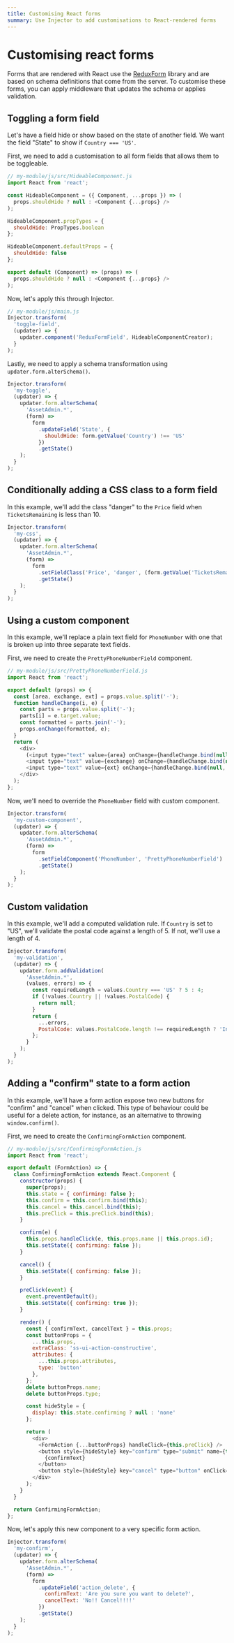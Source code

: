 ```yaml
---
title: Customising React forms
summary: Use Injector to add customisations to React-rendered forms
---
```


# Customising react forms

Forms that are rendered with React use the [ReduxForm](http://redux-form.com) library and are based on schema definitions that come from the server. To customise these forms, you can apply middleware that updates the schema or applies validation.

## Toggling a form field

Let's have a field hide or show based on the state of another field. We want the field "State" to show if `Country === 'US'`.

First, we need to add a customisation to all form fields that allows them to be toggleable.

```js
// my-module/js/src/HideableComponent.js
import React from 'react';

const HideableComponent = ({ Component, ...props }) => (
  props.shouldHide ? null : <Component {...props} />
);

HideableComponent.propTypes = {
  shouldHide: PropTypes.boolean
};

HideableComponent.defaultProps = {
  shouldHide: false
};

export default (Component) => (props) => (
  props.shouldHide ? null : <Component {...props} />
);
```

Now, let's apply this through Injector.

```js
// my-module/js/main.js
Injector.transform(
  'toggle-field',
  (updater) => {
    updater.component('ReduxFormField', HideableComponentCreator);
  }
);
```

Lastly, we need to apply a schema transformation using `updater.form.alterSchema()`.

```js
Injector.transform(
  'my-toggle',
  (updater) => {
    updater.form.alterSchema(
      'AssetAdmin.*',
      (form) =>
        form
          .updateField('State', {
            shouldHide: form.getValue('Country') !== 'US'
          })
          .getState()
    );
  }
);
```

## Conditionally adding a CSS class to a form field

In this example, we'll add the class "danger" to the `Price` field when `TicketsRemaining` is less than 10.

```js
Injector.transform(
  'my-css',
  (updater) => {
    updater.form.alterSchema(
      'AssetAdmin.*',
      (form) =>
        form
          .setFieldClass('Price', 'danger', (form.getValue('TicketsRemaining') < 10))
          .getState()
    );
  }
);
```

## Using a custom component

In this example, we'll replace a plain text field for `PhoneNumber` with one that is broken up into three separate text fields.

First, we need to create the `PrettyPhoneNumberField` component.

```js
// my-module/js/src/PrettyPhoneNumberField.js
import React from 'react';

export default (props) => {
  const [area, exchange, ext] = props.value.split('-');
  function handleChange(i, e) {
    const parts = props.value.split('-');
    parts[i] = e.target.value;
    const formatted = parts.join('-');
    props.onChange(formatted, e);
  }
  return (
    <div>
      (<input type="text" value={area} onChange={handleChange.bind(null, 0)}/>)
      <input type="text" value={exchange} onChange={handleChange.bind(null, 1)}/> -
      <input type="text" value={ext} onChange={handleChange.bind(null, 2)}/>
    </div>
  );
};
```

Now, we'll need to override the `PhoneNumber` field with custom component.

```js
Injector.transform(
  'my-custom-component',
  (updater) => {
    updater.form.alterSchema(
      'AssetAdmin.*',
      (form) =>
        form
          .setFieldComponent('PhoneNumber', 'PrettyPhoneNumberField')
          .getState()
    );
  }
);
```

## Custom validation

In this example, we'll add a computed validation rule. If `Country` is set to "US", we'll validate the postal code against a length of 5. If not, we'll use a length of 4.

```js
Injector.transform(
  'my-validation',
  (updater) => {
    updater.form.addValidation(
      'AssetAdmin.*',
      (values, errors) => {
        const requiredLength = values.Country === 'US' ? 5 : 4;
        if (!values.Country || !values.PostalCode) {
          return null;
        }
        return {
          ...errors,
          PostalCode: values.PostalCode.length !== requiredLength ? 'Invalid postal code' : null,
        };
      }
    );
  }
);
```

## Adding a "confirm" state to a form action

In this example, we'll have a form action expose two new buttons for "confirm" and "cancel" when clicked. This type of behaviour could be useful for a delete action, for instance, as an alternative to throwing `window.confirm()`.

First, we need to create the `ConfirmingFormAction` component.

```js
// my-module/js/src/ConfirmingFormAction.js
import React from 'react';

export default (FormAction) => {
  class ConfirmingFormAction extends React.Component {
    constructor(props) {
      super(props);
      this.state = { confirming: false };
      this.confirm = this.confirm.bind(this);
      this.cancel = this.cancel.bind(this);
      this.preClick = this.preClick.bind(this);
    }

    confirm(e) {
      this.props.handleClick(e, this.props.name || this.props.id);
      this.setState({ confirming: false });
    }

    cancel() {
      this.setState({ confirming: false });
    }

    preClick(event) {
      event.preventDefault();
      this.setState({ confirming: true });
    }

    render() {
      const { confirmText, cancelText } = this.props;
      const buttonProps = {
        ...this.props,
        extraClass: 'ss-ui-action-constructive',
        attributes: {
          ...this.props.attributes,
          type: 'button'
        },
      };
      delete buttonProps.name;
      delete buttonProps.type;

      const hideStyle = {
        display: this.state.confirming ? null : 'none'
      };

      return (
        <div>
          <FormAction {...buttonProps} handleClick={this.preClick} />
          <button style={hideStyle} key="confirm" type="submit" name={this.props.name} onClick={this.confirm}>
            {confirmText}
          </button>
          <button style={hideStyle} key="cancel" type="button" onClick={this.cancel}>{cancelText}</button>
        </div>
      );
    }
  }

  return ConfirmingFormAction;
};
```

Now, let's apply this new component to a very specific form action.

```js
Injector.transform(
  'my-confirm',
  (updater) => {
    updater.form.alterSchema(
      'AssetAdmin.*',
      (form) =>
        form
          .updateField('action_delete', {
            confirmText: 'Are you sure you want to delete?',
            cancelText: 'No!! Cancel!!!!'
          })
          .getState()
    );
  }
);
```
